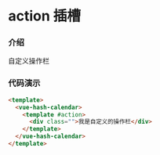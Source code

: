 # action 插槽

### 介绍

自定义操作栏

### 代码演示

```html
<template>
  <vue-hash-calendar>
    <template #action>
      <div class="">我是自定义的操作栏</div>
    </template>
  </vue-hash-calendar>
</template>
```
